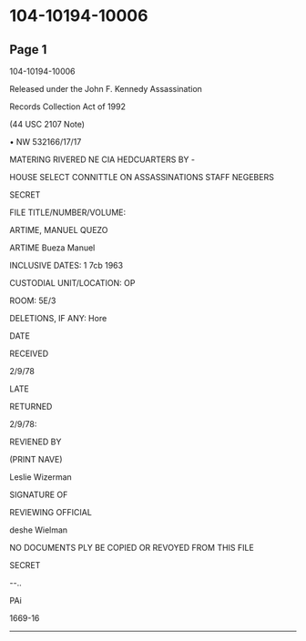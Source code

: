 # 104-10194-10006

## Page 1

104-10194-10006

Released under the John F. Kennedy Assassination

Records Collection Act of 1992

(44 USC 2107 Note)

• NW 532166/17/17

MATERING RIVERED NE CIA HEDCUARTERS BY -

HOUSE SELECT CONNITTLE ON ASSASSINATIONS STAFF NEGEBERS

SECRET

FILE TITLE/NUMBER/VOLUME:

ARTIME, MANUEL QUEZO

ARTIME Bueza Manuel

INCLUSIVE DATES: 1 7cb 1963

CUSTODIAL UNIT/LOCATION: OP

ROOM: 5E/3

DELETIONS, IF ANY: Hore

DATE

RECEIVED

2/9/78

LATE

RETURNED

2/9/78:

REVIENED BY

(PRINT NAVE)

Leslie Wizerman

SIGNATURE OF

REVIEWING OFFICIAL

deshe Wielman

NO DOCUMENTS PLY BE COPIED OR REVOYED FROM THIS FILE

SECRET

--..

PAi

1669-16

---


